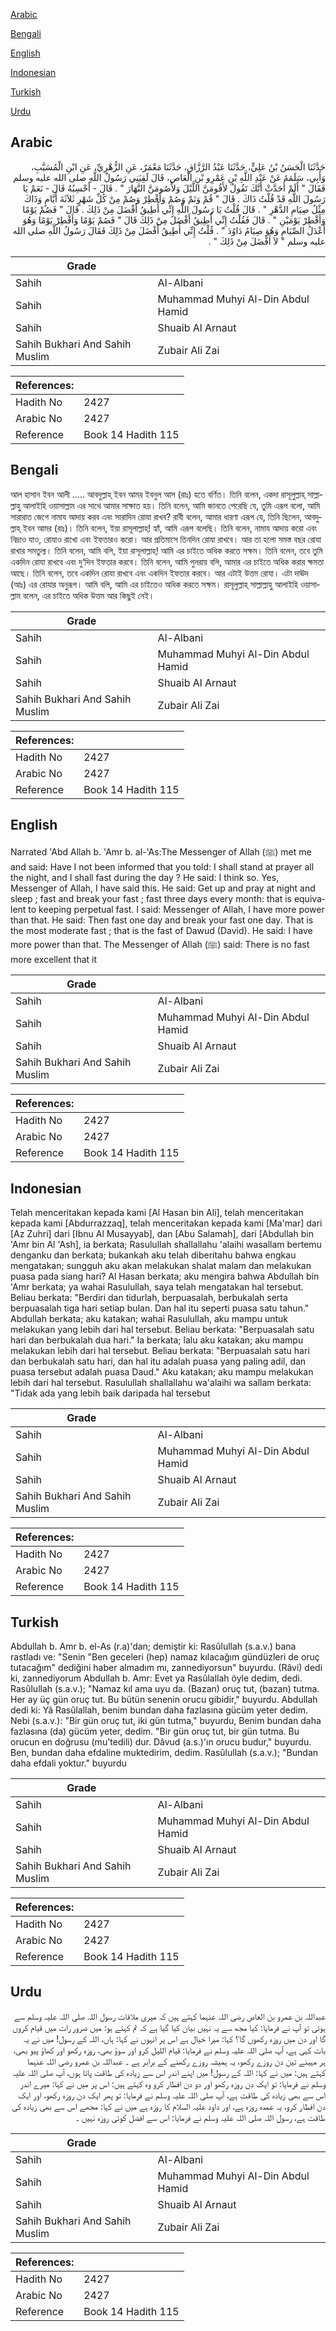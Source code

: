 [Arabic](#arabic)

[Bengali](#bengali)

[English](#english)

[Indonesian](#indonesian)

[Turkish](#turkish)

[Urdu](#urdu)

## Arabic


<div dir="rtl" lang="ar" style={{fontSize:'larger',backgroundColor:'#f8f9fa',padding:20}}>
حَدَّثَنَا الْحَسَنُ بْنُ عَلِيٍّ، حَدَّثَنَا عَبْدُ الرَّزَّاقِ، حَدَّثَنَا مَعْمَرٌ، عَنِ الزُّهْرِيِّ، عَنِ ابْنِ الْمُسَيَّبِ، وَأَبِي، سَلَمَةَ عَنْ عَبْدِ اللَّهِ بْنِ عَمْرِو بْنِ الْعَاصِ، قَالَ لَقِيَنِي رَسُولُ اللَّهِ صلى الله عليه وسلم فَقَالَ ‏"‏ أَلَمْ أُحَدَّثْ أَنَّكَ تَقُولُ لأَقُومَنَّ اللَّيْلَ وَلأَصُومَنَّ النَّهَارَ ‏"‏ ‏.‏ قَالَ - أَحْسِبُهُ قَالَ - نَعَمْ يَا رَسُولَ اللَّهِ قَدْ قُلْتُ ذَاكَ ‏.‏ قَالَ ‏"‏ قُمْ وَنَمْ وَصُمْ وَأَفْطِرْ وَصُمْ مِنْ كُلِّ شَهْرٍ ثَلاَثَةَ أَيَّامٍ وَذَاكَ مِثْلُ صِيَامِ الدَّهْرِ ‏"‏ ‏.‏ قَالَ قُلْتُ يَا رَسُولَ اللَّهِ إِنِّي أُطِيقُ أَفْضَلَ مِنْ ذَلِكَ ‏.‏ قَالَ ‏"‏ فَصُمْ يَوْمًا وَأَفْطِرْ يَوْمَيْنِ ‏"‏ ‏.‏ قَالَ فَقُلْتُ إِنِّي أُطِيقُ أَفْضَلَ مِنْ ذَلِكَ قَالَ ‏"‏ فَصُمْ يَوْمًا وَأَفْطِرْ يَوْمًا وَهُوَ أَعْدَلُ الصِّيَامِ وَهُوَ صِيَامُ دَاوُدَ ‏"‏ ‏.‏ قُلْتُ إِنِّي أُطِيقُ أَفْضَلَ مِنْ ذَلِكَ فَقَالَ رَسُولُ اللَّهِ صلى الله عليه وسلم ‏"‏ لاَ أَفْضَلَ مِنْ ذَلِكَ ‏"‏ ‏.‏
</div>
<div style={{backgroundColor:'#f8f9fa',padding:20, marginBottom: 10}}><table> <thead> <tr> <th>Grade</th> <th></th> </tr> </thead> <tbody> <tr><td>Sahih</td><td>Al-Albani</td></tr><tr><td>Sahih</td><td>Muhammad Muhyi Al-Din Abdul Hamid</td></tr><tr><td>Sahih</td><td>Shuaib Al Arnaut</td></tr><tr><td>Sahih Bukhari And Sahih Muslim</td><td>Zubair Ali Zai</td></tr></tbody></table><table> <thead> <tr> <th>References:</th> <th></th> </tr> </thead> <tbody><tr><td>Hadith No</td><td>2427</td></tr><tr><td>Arabic No</td><td>2427</td></tr><tr><td>Reference</td><td>Book 14 Hadith 115</td></tr></tbody></table></div>

## Bengali


<div dir="ltr" lang="bn" style={{fontSize:'larger',backgroundColor:'#f8f9fa',padding:20}}>
আল হাসান ইবন আলী ..... আবদুল্লাহ্ ইবন আমর ইবনুল আস (রাঃ) হতে বর্ণিত। তিনি বলেন, একদা রাসূলুল্লাহ্ সাল্লাল্লাহু আলাইহি ওয়াসাল্লাম এর সাথে আমার সাক্ষাত হয়। তিনি বলেন, আমি জানতে পেরেছি যে, তুমি এরূপ বলো, আমি সারারাত জেগে নামায আদায় করব এবং সারাদিন রোযা রাখব? রাবী বলেন, আমার ধারণা এরূপ যে, তিনি ছিলেন, আবদুল্লাহ্ ইবন আমর (রাঃ)। তিনি বলেন, ইয়া রাসূলাল্লাহ্! হ্যাঁ, আমি এরূপ বলেছি। তিনি বলেন, নামায আদায় করো এবং নিদ্রাও যাও, রোযাও রাখো এবং ইফতারও করো। আর প্রতিমাসে তিনদিন রোযা রাখবে। আর তা হলো সমস্ত বছর রোযা রাখার সমতুল্য। তিনি বলেন, আমি বলি, ইয়া রাসূলাল্লাহ্! আমি এর চাইতে অধিক করতে সক্ষম। তিনি বলেন, তবে তুমি একদিন রোযা রাখবে এবং দু‘দিন ইফতার করবে। তিনি বলেন, আমি পুনরায় বলি, আমার এর চাইতে অধিক করার ক্ষমতা আছে। তিনি বলেন, তবে একদিন রোযা রাখবে এবং একদিন ইফতার করবে। আর এটাই উত্তম রোযা। এটা দাঊদ (আঃ) এর রোযার অনুরূপ। আমি বলি, আমি এর চাইতেও অধিক করতে সক্ষম। রাসূলুল্লাহ্ সাল্লাল্লাহু আলাইহি ওয়াসাল্লাম বলেন, এর চাইতে অধিক উত্তম আর কিছুই নেই।
</div>
<div style={{backgroundColor:'#f8f9fa',padding:20, marginBottom: 10}}><table> <thead> <tr> <th>Grade</th> <th></th> </tr> </thead> <tbody> <tr><td>Sahih</td><td>Al-Albani</td></tr><tr><td>Sahih</td><td>Muhammad Muhyi Al-Din Abdul Hamid</td></tr><tr><td>Sahih</td><td>Shuaib Al Arnaut</td></tr><tr><td>Sahih Bukhari And Sahih Muslim</td><td>Zubair Ali Zai</td></tr></tbody></table><table> <thead> <tr> <th>References:</th> <th></th> </tr> </thead> <tbody><tr><td>Hadith No</td><td>2427</td></tr><tr><td>Arabic No</td><td>2427</td></tr><tr><td>Reference</td><td>Book 14 Hadith 115</td></tr></tbody></table></div>

## English


<div dir="ltr" lang="en" style={{fontSize:'larger',backgroundColor:'#f8f9fa',padding:20}}>
Narrated 'Abd Allah b. 'Amr b. al-'As:The Messenger of Allah (ﷺ) met me and said: Have I not been informed that you told: I shall stand at prayer all the night, and I shall fast during the day ? He said: I think so. Yes, Messenger of Allah, I have said this. He said: Get up and pray at night and sleep ; fast and break your fast ; fast three days every month: that is equivalent to keeping perpetual fast. I said: Messenger of Allah, I have more power than that. He said: Then fast one day and break your fast one day. That is the most moderate fast ; that is the fast of Dawud (David). He said: I have more power than that. The Messenger of Allah (ﷺ) said: There is no fast more excellent that it
</div>
<div style={{backgroundColor:'#f8f9fa',padding:20, marginBottom: 10}}><table> <thead> <tr> <th>Grade</th> <th></th> </tr> </thead> <tbody> <tr><td>Sahih</td><td>Al-Albani</td></tr><tr><td>Sahih</td><td>Muhammad Muhyi Al-Din Abdul Hamid</td></tr><tr><td>Sahih</td><td>Shuaib Al Arnaut</td></tr><tr><td>Sahih Bukhari And Sahih Muslim</td><td>Zubair Ali Zai</td></tr></tbody></table><table> <thead> <tr> <th>References:</th> <th></th> </tr> </thead> <tbody><tr><td>Hadith No</td><td>2427</td></tr><tr><td>Arabic No</td><td>2427</td></tr><tr><td>Reference</td><td>Book 14 Hadith 115</td></tr></tbody></table></div>

## Indonesian


<div dir="ltr" lang="id" style={{fontSize:'larger',backgroundColor:'#f8f9fa',padding:20}}>
Telah menceritakan kepada kami [Al Hasan bin Ali], telah menceritakan kepada kami [Abdurrazzaq], telah menceritakan kepada kami [Ma'mar] dari [Az Zuhri] dari [Ibnu Al Musayyab], dan [Abu Salamah], dari [Abdullah bin 'Amr bin Al 'Ash], ia berkata; Rasulullah shallallahu 'alaihi wasallam bertemu denganku dan berkata; bukankah aku telah diberitahu bahwa engkau mengatakan; sungguh aku akan melakukan shalat malam dan melakukan puasa pada siang hari? Al Hasan berkata; aku mengira bahwa Abdullah bin 'Amr berkata; ya wahai Rasulullah, saya telah mengatakan hal tersebut. Beliau berkata: "Berdiri dan tidurlah, berpuasalah, berbukalah serta berpuasalah tiga hari setiap bulan. Dan hal itu seperti puasa satu tahun." Abdullah berkata; aku katakan; wahai Rasulullah, aku mampu untuk melakukan yang lebih dari hal tersebut. Beliau berkata: "Berpuasalah satu hari dan berbukalah dua hari." Ia berkata; lalu aku katakan; aku mampu melakukan lebih dari hal tersebut. Beliau berkata: "Berpuasalah satu hari dan berbukalah satu hari, dan hal itu adalah puasa yang paling adil, dan puasa tersebut adalah puasa Daud." Aku katakan; aku mampu melakukan lebih dari hal tersebut. Rasulullah shallallahu wa'alaihi wa sallam berkata: "Tidak ada yang lebih baik daripada hal tersebut
</div>
<div style={{backgroundColor:'#f8f9fa',padding:20, marginBottom: 10}}><table> <thead> <tr> <th>Grade</th> <th></th> </tr> </thead> <tbody> <tr><td>Sahih</td><td>Al-Albani</td></tr><tr><td>Sahih</td><td>Muhammad Muhyi Al-Din Abdul Hamid</td></tr><tr><td>Sahih</td><td>Shuaib Al Arnaut</td></tr><tr><td>Sahih Bukhari And Sahih Muslim</td><td>Zubair Ali Zai</td></tr></tbody></table><table> <thead> <tr> <th>References:</th> <th></th> </tr> </thead> <tbody><tr><td>Hadith No</td><td>2427</td></tr><tr><td>Arabic No</td><td>2427</td></tr><tr><td>Reference</td><td>Book 14 Hadith 115</td></tr></tbody></table></div>

## Turkish


<div dir="ltr" lang="tr" style={{fontSize:'larger',backgroundColor:'#f8f9fa',padding:20}}>
Abdullah b. Amr b. el-As (r.a)'dan; demiştir ki: Rasûlullah (s.a.v.) bana rastladı ve: "Senin "Ben geceleri (hep) namaz kılacağım gündüzleri de oruç tutacağım" dediğini haber almadım mı, zannediyorsun" buyurdu. (Râvi) dedi ki, zannediyorum Abdullah b. Amr: Evet ya Rasûlallah öyle dedim, dedi. Rasûlullah (s.a.v.); "Namaz kıl ama uyu da. (Bazan) oruç tut, (bazan) tutma. Her ay üç gün oruç tut. Bu bütün senenin orucu gibidir," buyurdu. Abdullah dedi ki: Yâ Rasûlallah, benim bundan daha fazlasına gücüm yeter dedim. Nebi (s.a.v.): "Bir gün oruç tut, iki gün tutma," buyurdu, Benim bundan daha fazlasına (da) gücüm yeter, dedim. "Bir gün oruç tut, bir gün tutma. Bu orucun en doğrusu (mu'tedili) dur. Dâvud (a.s.)'ın orucu budur," buyurdu. Ben, bundan daha efdaline muktedirim, dedim. Rasûlullah (s.a.v.); "Bundan daha efdali yoktur." buyurdu
</div>
<div style={{backgroundColor:'#f8f9fa',padding:20, marginBottom: 10}}><table> <thead> <tr> <th>Grade</th> <th></th> </tr> </thead> <tbody> <tr><td>Sahih</td><td>Al-Albani</td></tr><tr><td>Sahih</td><td>Muhammad Muhyi Al-Din Abdul Hamid</td></tr><tr><td>Sahih</td><td>Shuaib Al Arnaut</td></tr><tr><td>Sahih Bukhari And Sahih Muslim</td><td>Zubair Ali Zai</td></tr></tbody></table><table> <thead> <tr> <th>References:</th> <th></th> </tr> </thead> <tbody><tr><td>Hadith No</td><td>2427</td></tr><tr><td>Arabic No</td><td>2427</td></tr><tr><td>Reference</td><td>Book 14 Hadith 115</td></tr></tbody></table></div>

## Urdu


<div dir="rtl" lang="ur" style={{fontSize:'larger',backgroundColor:'#f8f9fa',padding:20}}>
عبداللہ بن عمرو بن العاص رضی اللہ عنہما کہتے ہیں کہ میری ملاقات رسول اللہ صلی اللہ علیہ وسلم سے ہوئی تو آپ نے فرمایا: کیا مجھ سے یہ نہیں بیان کیا گیا ہے کہ تم کہتے ہو: میں ضرور رات میں قیام کروں گا اور دن میں روزہ رکھوں گا؟ کہا: میرا خیال ہے اس پر انہوں نے کہا: ہاں، اللہ کے رسول! میں نے یہ بات کہی ہے، آپ صلی اللہ علیہ وسلم نے فرمایا: قیام اللیل کرو اور سوؤ بھی، روزہ رکھو اور کھاؤ پیو بھی، ہر مہینے تین دن روزے رکھو، یہ ہمیشہ روزے رکھنے کے برابر ہے ۔ عبداللہ بن عمرو رضی اللہ عنہما کہتے ہیں: میں نے کہا: اللہ کے رسول! میں اپنے اندر اس سے زیادہ کی طاقت پاتا ہوں، آپ صلی اللہ علیہ وسلم نے فرمایا: تو ایک دن روزہ رکھو اور دو دن افطار کرو وہ کہتے ہیں: اس پر میں نے کہا: میرے اندر اس سے بھی زیادہ کی طاقت ہے، آپ صلی اللہ علیہ وسلم نے فرمایا: تو پھر ایک دن روزہ رکھو، اور ایک دن افطار کرو، یہ عمدہ روزہ ہے، اور داود علیہ السلام کا روزہ ہے میں نے کہا: مجھے اس سے بھی زیادہ کی طاقت ہے، رسول اللہ صلی اللہ علیہ وسلم نے فرمایا: اس سے افضل کوئی روزہ نہیں ۔
</div>
<div style={{backgroundColor:'#f8f9fa',padding:20, marginBottom: 10}}><table> <thead> <tr> <th>Grade</th> <th></th> </tr> </thead> <tbody> <tr><td>Sahih</td><td>Al-Albani</td></tr><tr><td>Sahih</td><td>Muhammad Muhyi Al-Din Abdul Hamid</td></tr><tr><td>Sahih</td><td>Shuaib Al Arnaut</td></tr><tr><td>Sahih Bukhari And Sahih Muslim</td><td>Zubair Ali Zai</td></tr></tbody></table><table> <thead> <tr> <th>References:</th> <th></th> </tr> </thead> <tbody><tr><td>Hadith No</td><td>2427</td></tr><tr><td>Arabic No</td><td>2427</td></tr><tr><td>Reference</td><td>Book 14 Hadith 115</td></tr></tbody></table></div>